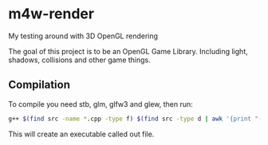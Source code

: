 # m4w-render
My testing around with 3D OpenGL rendering

The goal of this project is to be an OpenGL Game Library. Including light, shadows, collisions and other game things.

## Compilation
To compile you need stb, glm, glfw3 and glew, then run:
```bash
g++ $(find src -name *.cpp -type f) $(find src -type d | awk '{print "-I"$1}') -lglfw -lGLEW -lGL -DM4W_RELEASE -std=c++2a -o out
```
This will create an executable called out file.
